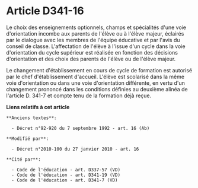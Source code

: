 # Article D341-16

Le choix des enseignements optionnels, champs et spécialités d'une voie d'orientation incombe aux parents de l'élève ou à
l'élève majeur, éclairés par le dialogue avec les membres de l'équipe éducative et par l'avis du conseil de classe.
L'affectation de l'élève à l'issue d'un cycle dans la voie d'orientation du cycle supérieur est réalisée en fonction des
décisions d'orientation et des choix des parents de l'élève ou de l'élève majeur. 

Le changement d'établissement en cours de cycle de formation est autorisé par le chef d'établissement d'accueil. L'élève est
scolarisé dans la même voie d'orientation ou dans une voie d'orientation différente, en vertu d'un changement prononcé dans
les conditions définies au deuxième alinéa de l'article D. 341-7 et compte tenu de la formation déjà reçue.

**Liens relatifs à cet article**

	**Anciens textes**:

	  - Décret n°92-920 du 7 septembre 1992 - art. 16 (Ab)

	**Modifié par**:

	  - Décret n°2010-100 du 27 janvier 2010 - art. 16

	**Cité par**:

	  - Code de l'éducation - art. D337-57 (VD)
	  - Code de l'éducation - art. D341-19 (VD)
	  - Code de l'éducation - art. D341-7 (VD)
